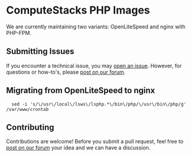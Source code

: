 # ComputeStacks PHP Images

We are currently maintaining two variants: OpenLiteSpeed and nginx with PHP-FPM. 

## Submitting Issues

If you encounter a technical issue, you may [open an issue](https://github.com/ComputeStacks/cs-docker-php/issues). However, for questions or how-to's, please [post on our forum](https://forum.computestacks.com).


## Migrating from OpenLiteSpeed to nginx
```
  sed -i 's/\/usr\/local\/lsws\/lsphp.*\/bin\/php/\/usr\/bin\/php/g' /var/www/crontab
```


## Contributing

Contributions are welcome! Before you submit a pull request, feel free to [post on our forum](https://forum.computestacks.com) your idea and we can have a discussion.

